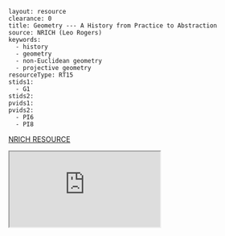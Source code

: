 ````
layout: resource
clearance: 0
title: Geometry --- A History from Practice to Abstraction
source: NRICH (Leo Rogers)
keywords:
  - history
  - geometry
  - non-Euclidean geometry
  - projective geometry
resourceType: RT15
stids1:
  - G1
stids2:
pvids1:
pvids2:
  - PI6
  - PI8

````
[NRICH RESOURCE](http://nrich.maths.org/6352)

<div class="row-fluid">
<iframe src="http://nrich.maths.org/6352?mobile=1" class="span12 nrich-embed"></iframe>
</div>
